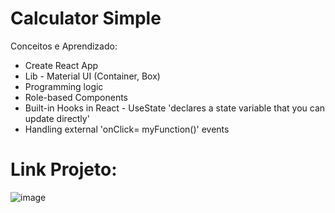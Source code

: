 # Calculator Simple

Conceitos e Aprendizado:

- Create React App
- Lib - Material UI (Container, Box)
- Programming logic
- Role-based Components
- Built-in Hooks in React - UseState 'declares a state variable that you can update directly'
- Handling external 'onClick= myFunction()' events

# Link Projeto:

![image](https://user-images.githubusercontent.com/91978309/233220236-29761f4b-67d6-46ff-a7d3-53987415cb8c.png)
